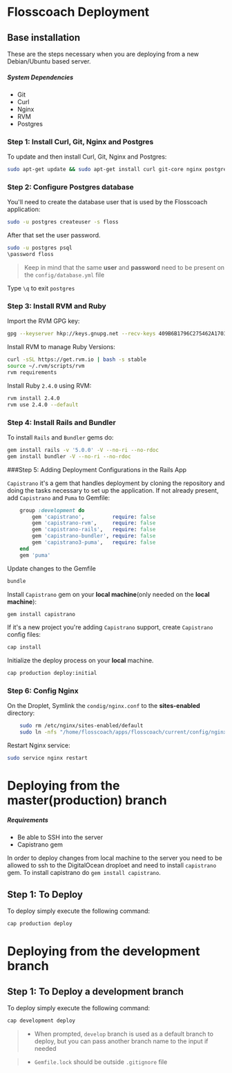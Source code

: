 # Flosscoach Deployment


## Base installation
These are the steps necessary when you are deploying from a new Debian/Ubuntu based server.

##### System Dependencies
- Git
- Curl
- Nginx
- RVM
- Postgres

### Step 1: Install Curl, Git, Nginx and Postgres

To update and then install Curl, Git, Nginx and Postgres:

```bash
sudo apt-get update && sudo apt-get install curl git-core nginx postgresql postgresql-contrib libpq-dev -y
```
### Step 2: Configure Postgres database

You'll need to create the database user that is used by the Flosscoach application:

```bash
sudo -u postgres createuser -s floss
```
After that set the user password.
```bash
sudo -u postgres psql
\password floss
```
>Keep in mind that the same **user** and **password** need to be present on the `config/database.yml` file

Type `\q` to exit `postgres`

### Step 3: Install RVM and Ruby

Import the RVM GPG key:
```bash
gpg --keyserver hkp://keys.gnupg.net --recv-keys 409B6B1796C275462A1703113804BB82D39DC0E3
```
Install RVM to manage Ruby Versions:

```bash
curl -sSL https://get.rvm.io | bash -s stable
source ~/.rvm/scripts/rvm
rvm requirements
```
Install Ruby `2.4.0` using RVM:

```bash
rvm install 2.4.0
rvm use 2.4.0 --default
```

### Step 4: Install Rails and Bundler

To install `Rails` and `Bundler` gems do:

```bash
gem install rails -v '5.0.0' -V --no-ri --no-rdoc
gem install bundler -V --no-ri --no-rdoc
```

###Step 5: Adding Deployment Configurations in the Rails App

`Capistrano` it's a gem that handles deployment by cloning the repository and doing the tasks necessary to set up the application.
If not already present, add `Capistrano` and `Puma` to Gemfile: 
```ruby
	group :development do
	    gem 'capistrano',         require: false
	    gem 'capistrano-rvm',     require: false
	    gem 'capistrano-rails',   require: false
	    gem 'capistrano-bundler', require: false
	    gem 'capistrano3-puma',   require: false
	end
	gem 'puma'
```
Update changes to the Gemfile

```bash
bundle
```

Install `Capistrano` gem on your **local machine**(only needed on the **local machine**):

```ruby
gem install capistrano
```
		
If it's a new project you're adding `Capistrano` support, create `Capistrano` config files:

```ruby
cap install
```

Initialize the deploy process on your **local** machine.

```bash
cap production deploy:initial
```

### Step 6: Config Nginx
On the Droplet, Symlink the `condig/nginx.conf` to the **sites-enabled** directory:
```bash
    sudo rm /etc/nginx/sites-enabled/default
    sudo ln -nfs "/home/flosscoach/apps/flosscoach/current/config/nginx.conf" "/etc/nginx/sites-enabled/flosscoach"

```
Restart Nginx service:

```bash
sudo service nginx restart
```

# Deploying from the master(production) branch

##### Requirements
- Be able to SSH into the server
- Capistrano gem


In order to deploy changes from local machine to the server you need to be allowed to ssh to the DigitalOcean droploet and need to install `capistrano` gem. To install capistrano do `gem install capistrano`.

## Step 1: To  Deploy
To deploy simply execute the following command:
```bash
cap production deploy
```

# Deploying from the development branch

## Step 1: To Deploy a development branch
To deploy simply execute the following command:
```bash
cap development deploy
```
> - When prompted, `develop` branch is used as a default branch to deploy, but you can pass another branch name to the input if needed

> - `Gemfile.lock` should be outside `.gitignore` file
